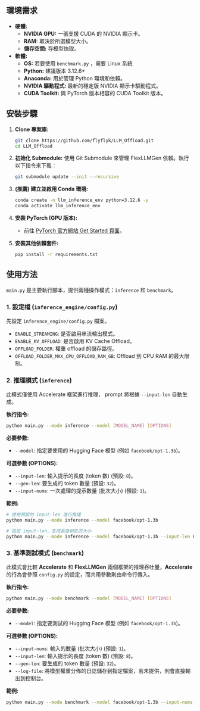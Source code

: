 ## 環境需求

*   **硬體:**
    *   **NVIDIA GPU:** 一張支援 CUDA 的 NVIDIA 顯示卡。
    *   **RAM:** 取決於所選模型大小。
    *   **儲存空間:** 存模型快取。
*   **軟體:**
    *   **OS:** 若要使用 `benchmark.py` ，需要 Linux 系統
    *   **Python:** 建議版本 3.12.6+
    *   **Anaconda:** 用於管理 Python 環境和依賴。
    *   **NVIDIA 驅動程式:** 最新的穩定版 NVIDIA 顯示卡驅動程式。
    *   **CUDA Toolkit:** 與 PyTorch 版本相容的 CUDA Toolkit 版本。

## 安裝步驟

1.  **Clone 專案庫:**
    ```bash
    git clone https://github.com/flyflyk/LLM_Offload.git
    cd LLM_Offload
    ```

2.  **初始化 Submodule:**
    使用 Git Submodule 來管理 FlexLLMGen 依賴。執行以下指令來下載：
    ```bash
    git submodule update --init --recursive
    ```

3.  **(推薦) 建立並啟用 Conda 環境:**
    ```bash
    conda create -n llm_inference_env python=3.12.6 -y
    conda activate llm_inference_env
    ```

4.  **安裝 PyTorch (GPU 版本):**
    *   前往 [PyTorch 官方網站 Get Started 頁面](https://pytorch.org/get-started/locally/)。

5.  **安裝其他依賴套件:**
    ```bash
    pip install -r requirements.txt
    ```

## 使用方法

`main.py` 是主要執行腳本，提供兩種操作模式：`inference` 和 `benchmark`。

### 1. 設定檔 (`inference_engine/config.py`)

先設定 `inference_engine/config.py` 檔案。

*   `ENABLE_STREAMING`: 是否啟用串流輸出模式。
*   `ENABLE_KV_OFFLOAD`: 是否啟用 KV Cache Offload。
*   `OFFLOAD_FOLDER`: 權重 offload 的儲存路徑。
*   `OFFLOAD_FOLDER_MAX_CPU_OFFLOAD_RAM_GB`: Offload 到 CPU RAM 的最大限制。

### 2. 推理模式 (`inference`)

此模式僅使用 Accelerate 框架進行推理， prompt 將根據 `--input-len` 自動生成。

**執行指令:**

```bash
python main.py --mode inference --model [MODEL_NAME] [OPTIONS]
```

**必要參數:**

*   `--model`: 指定要使用的 Hugging Face 模型 (例如 `facebook/opt-1.3b`)。

**可選參數 (OPTIONS):**

*   `--input-len`: 輸入提示的長度 (token 數) (預設: `8`)。
*   `--gen-len`: 要生成的 token 數量 (預設: `32`)。
*   `--input-nums`: 一次處理的提示數量 (批次大小) (預設: `1`)。

**範例:**

```bash
# 使用預設的 input-len 進行推理
python main.py --mode inference --model facebook/opt-1.3b

# 設定 input-len、生成長度和批次大小
python main.py --mode inference --model facebook/opt-1.3b --input-len 64 --gen-len 64 --input-nums 2
```

### 3. 基準測試模式 (`benchmark`)

此模式會比較 **Accelerate** 和 **FlexLLMGen** 兩個框架的推理吞吐量，**Accelerate** 的行為會參照 `config.py` 的設定，而共用參數則由命令行傳入。

**執行指令:**

```bash
python main.py --mode benchmark --model [MODEL_NAME] [OPTIONS]
```

**必要參數:**

*   `--model`: 指定要測試的 Hugging Face 模型 (例如 `facebook/opt-1.3b`)。

**可選參數 (OPTIONS):**

*   `--input-nums`: 輸入的數量 (批次大小) (預設: `1`)。
*   `--input-len`: 輸入提示的長度 (token 數) (預設: `8`)。
*   `--gen-len`: 要生成的 token 數量 (預設: `32`)。
*   `--log-file`: 將模型權重分佈的日誌儲存到指定檔案，若未提供，則會直接輸出到控制台。

**範例:**

```bash
python main.py --mode benchmark --model facebook/opt-1.3b --input-nums 4 --input-len 32 --gen-len 64 --log-file log.log
```
